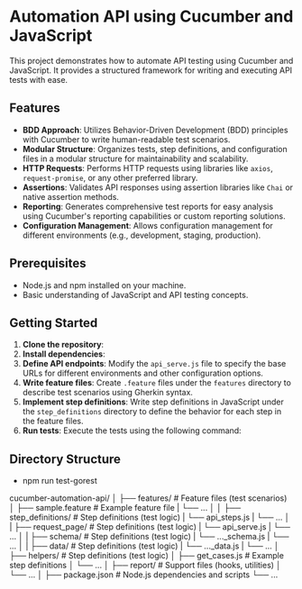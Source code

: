# Automation API using Cucumber and JavaScript
This project demonstrates how to automate API testing using Cucumber and JavaScript. It provides a structured framework for writing and executing API tests with ease.

## Features
- **BDD Approach**: Utilizes Behavior-Driven Development (BDD) principles with Cucumber to write human-readable test scenarios.
- **Modular Structure**: Organizes tests, step definitions, and configuration files in a modular structure for maintainability and scalability.
- **HTTP Requests**: Performs HTTP requests using libraries like `axios`, `request-promise`, or any other preferred library.
- **Assertions**: Validates API responses using assertion libraries like `Chai` or native assertion methods.
- **Reporting**: Generates comprehensive test reports for easy analysis using Cucumber's reporting capabilities or custom reporting solutions.
- **Configuration Management**: Allows configuration management for different environments (e.g., development, staging, production).

## Prerequisites
- Node.js and npm installed on your machine.
- Basic understanding of JavaScript and API testing concepts.

## Getting Started
1. **Clone the repository**:
2. **Install dependencies**:
3. **Define API endpoints**:
    Modify the `api_serve.js` file to specify the base URLs for different environments and other configuration options.
4. **Write feature files**:
    Create `.feature` files under the `features` directory to describe test scenarios using Gherkin syntax.
5. **Implement step definitions**:
    Write step definitions in JavaScript under the `step_definitions` directory to define the behavior for each step in the feature files.
6. **Run tests**:
    Execute the tests using the following command:

## Directory Structure
- npm run test-gorest

cucumber-automation-api/
│
├── features/ # Feature files (test scenarios)
│ ├── sample.feature # Example feature file
|    └── ...
│
│ ├── step_definitions/ # Step definitions (test logic)
|    └── api_steps.js
|    └── ...
│
| ├── request_page/ # Step definitions (test logic)
|    └── api_serve.js
|    └── ...
│
| ├── schema/ # Step definitions (test logic)
|    └── ..._schema.js
|    └── ...
│
| ├── data/ # Step definitions (test logic)
|    └── ..._data.js
|    └── ...
│
├── helpers/ # Step definitions (test logic)
│ ├── get_cases.js # Example step definitions
│ └── ...
│
├── report/ # Support files (hooks, utilities)
│ └── ...
│
├── package.json # Node.js dependencies and scripts
└── ...




